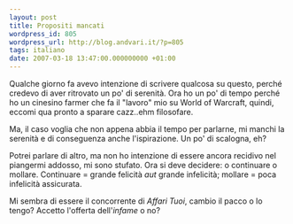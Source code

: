 ```yaml
---
layout: post
title: Propositi mancati
wordpress_id: 805
wordpress_url: http://blog.andvari.it/?p=805
tags: italiano
date: 2007-03-18 13:47:00.000000000 +01:00
---
```

Qualche giorno fa avevo intenzione di scrivere qualcosa su questo, perché credevo di aver ritrovato un po' di serenità. Ora ho un po' di tempo perché ho un cinesino farmer che fa il "lavoro" mio su World of Warcraft, quindi, eccomi qua pronto a sparare cazz..ehm filosofare.

Ma, il caso voglia che non appena abbia il tempo per parlarne, mi manchi la serenità e di conseguenza anche l'ispirazione. Un po' di scalogna, eh?

Potrei parlare di altro, ma non ho intenzione di essere ancora recidivo nel piangermi addosso, mi sono stufato. Ora si deve decidere: o continuare o mollare. Continuare = grande felicità <em>aut</em> grande infelicità; mollare = poca infelicità assicurata.

Mi sembra di essere il concorrente di <em>Affari Tuoi</em>, cambio il pacco o lo tengo? Accetto l'offerta dell'<em>infame</em> o no?
